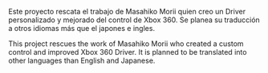 Este proyecto rescata el trabajo de Masahiko Morii quien creo un Driver personalizado y mejorado del control de Xbox 360. Se planea su traducción a otros idiomas más que el japones e ingles.

This project rescues the work of Masahiko Morii who created a custom control and improved Xbox 360 Driver. It is planned to be translated into other languages ​​than English and Japanese.
